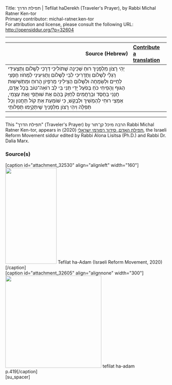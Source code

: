 <html>
<head></head>
<body>
Title: תפילת הדרך | Tefilat haDerekh (Traveler's Prayer), by Rabbi Michal Ratner Ken-tor<br />
Primary contributor: michal-ratner.ken-tor<br />
For attribution and license, please consult the following URL: <a href="http://opensiddur.org/?p=32604">http://opensiddur.org/?p=32604</a>
<p />
<hr />

<table style="margin-left: auto;margin-right: auto;" class="draggable">
<thead><tr><th id="x" style="text-align: right;">Source (Hebrew)</th><th style="text-align: left;"><a href="/contribute/upload">Contribute a translation</a></th></tr></thead>
<tbody>
<tr><td style="vertical-align:top;">
<div class="liturgy" lang="he">
יְהִי רָצוֹן מִלְפָנַיִךְ
רוּחַ שְׁכִינָה
שֶׁתּוֹלִיכִי דְּרָכַי לְשָׁלוֹם
וְתַצְעִידִי רַגְלַי לְשָׁלוֹם
וְתַדְרִיכִי לִבִּי לְשָׁלוֹם
וְתַגִּיעִינִי לִמְחוֹז חֶפְצִי
לְחַיִּים וּלְשִׂמְחָה וּלְשָׁלוֹם
הַצִּילִינִי מֵרִפְיוֹן הָרוּחַ וּמִתְּשִׁישׁוּת הַגּוּף
וְהָפִיחִי כֹּחַ בְּפֹעַל יָדַי
תְּנִי בִּי לֵב רוֹאֵה־טוֹב בְּכָל אָדָם,
חָנֵּנִי בְּחֶסֶד וּבְרַחֲמִים לְחַזֵּק בַּהֶם אֶת שׁוּתָפַי וְאֶת עַצְמִי,
אַמְּצִי רוּחִי לְהַמְשִׁיךְ וּלְבַקֵּשׁ, 
כִּי שׁוֹמַעַת אַתְּ קוֹל תַּחֲנוּן וְכָּל תְּפִלָּה
וִיהִי רָצוֹן מִלְּפָנַיִךְ שֶׁיִתְקַיְּמוּ תְּפִלּוֹתַי
</span></div></td>
 
<td style="vertical-align:top;">
<div class="english" lang="en">

</div></td></tr>
</tbody></table>

<hr />

This "תפילת הדרך" (Traveler's Prayer) by הרבה מיכל קן־תור Rabbi Michal Ratner Ken-tor, appears in <a href="https://www.facebook.com/תפילת-האדם-סידור-רפורמי-ישראלי-101214578258569">תפילת האדם, סידור רפורמי ישראלי</a> (2020), the Israeli Reform Movement siddur edited by Rabbi Alona Lisitsa (Ph.D.) and Rabbi Dr. Dalia Marx.

<h3>Source(s)</h3>

<span style="float: right;">[caption id="attachment_32530" align="alignleft" width="160"]<a href="https://opensiddur.org/wp-content/uploads/2020/06/tefilat-ha-adam-Israeli-REform-Movement-2020.jpg" rel="lightbox"><img src="https://opensiddur.org/wp-content/uploads/2020/06/tefilat-ha-adam-Israeli-REform-Movement-2020-160x300.jpg" alt="" width="160" height="300" class="size-medium wp-image-32530" /></a> Tefilat ha-Adam (Israeli Reform Movement, 2020)[/caption]</span>  <span style="float: left;">[caption id="attachment_32605" align="alignnone" width="300"]<a href="https://opensiddur.org/wp-content/uploads/2020/06/tefilat-ha-adam-p.419.jpg" rel="lightbox"><img src="https://opensiddur.org/wp-content/uploads/2020/06/tefilat-ha-adam-p.419-300x288.jpg" alt="" width="300" height="288" class="size-medium wp-image-32605" /></a> tefilat ha-adam p.419[/caption]</span>[su_spacer]
</body>
</html>